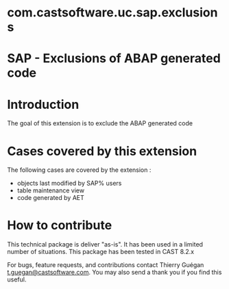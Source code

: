 # com.castsoftware.uc.sap.exclusions 

# SAP - Exclusions of ABAP generated code  

# Introduction
The goal of this extension is to exclude the ABAP generated code    

# Cases covered by this extension

The following cases are covered by the extension :
- objects last modified by SAP% users 
- table maintenance view 
- code generated by AET 


# How to contribute

This technical package is deliver "as-is". It has been used in a limited number of situations. 
This package has been tested in CAST 8.2.x

For bugs, feature requests, and contributions contact Thierry Guégan t.guegan@castsoftware.com. You may also send a thank you if you find this useful.
